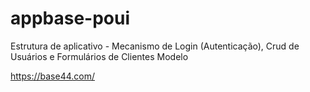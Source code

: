 # appbase-poui

Estrutura de aplicativo - Mecanismo de Login (Autenticação), Crud de Usuários e Formulários de Clientes Modelo

https://base44.com/
